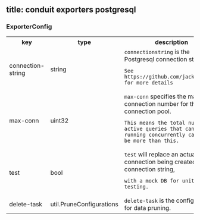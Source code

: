 title: conduit exporters postgresql
---


### ExporterConfig

<table>

<tr>

<th>key</th><th>type</th><th>description</th>



<tr><td>connection-string</td><td>string</td><td> <code>connectionstring</code> is the Postgresql connection string<br/>

	See https://github.com/jackc/pgconn for more details

</td></tr>



<tr><td>max-conn</td><td>uint32</td><td> <code>max-conn</code> specifies the maximum connection number for the connection pool.<br/>

	This means the total number of active queries that can be running concurrently can never be more than this.

</td></tr>



<tr><td>test</td><td>bool</td><td> <code>test</code> will replace an actual DB connection being created via the connection string,

	with a mock DB for unit testing.

</td></tr>



<tr><td>delete-task</td><td>util.PruneConfigurations</td><td><code>delete-task</code> is the configuration for data pruning.

</td></tr>

</table>



